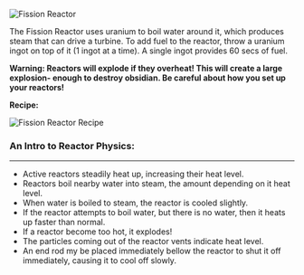 ![Fission Reactor](http://i.imgur.com/cdGXs3z.png?1)

The Fission Reactor uses uranium to boil water around it, which produces steam that can drive a turbine. To add fuel to the reactor, throw a uranium ingot on top of it (1 ingot at a time). A single ingot provides 60 secs of fuel.

**Warning: Reactors will explode if they overheat! This will create a large explosion- enough to destroy obsidian. Be careful about how you set up your reactors!**

**Recipe:**

![Fission Reactor Recipe](http://i.imgur.com/Zds3r7B.png?1)

### An Intro to Reactor Physics:
***
* Active reactors steadily heat up, increasing their heat level.
* Reactors boil nearby water into steam, the amount depending on it heat level.
* When water is boiled to steam, the reactor is cooled slightly.
* If the reactor attempts to boil water, but there is no water, then it heats up faster than normal.
* If a reactor become too hot, it explodes!
* The particles coming out of the reactor vents indicate heat level.
* An end rod my be placed immediately bellow the reactor to shut it off immediately, causing it to cool off slowly.